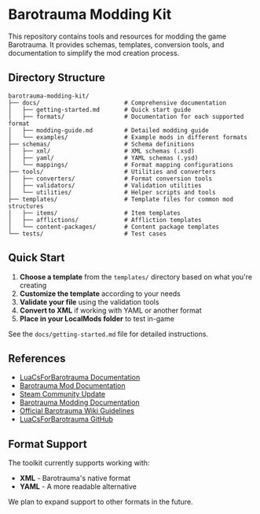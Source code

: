 # Barotrauma Modding Kit

This repository contains tools and resources for modding the game Barotrauma. It provides schemas, templates, conversion tools, and documentation to simplify the mod creation process.

## Directory Structure

```text
barotrauma-modding-kit/
├── docs/                        # Comprehensive documentation
│   ├── getting-started.md       # Quick start guide
│   ├── formats/                 # Documentation for each supported format
│   ├── modding-guide.md         # Detailed modding guide
│   └── examples/                # Example mods in different formats
├── schemas/                     # Schema definitions
│   ├── xml/                     # XML schemas (.xsd)
│   ├── yaml/                    # YAML schemas (.ysd)
│   └── mappings/                # Format mapping configurations
├── tools/                       # Utilities and converters
│   ├── converters/              # Format conversion tools
│   ├── validators/              # Validation utilities
│   └── utilities/               # Helper scripts and tools
├── templates/                   # Template files for common mod structures
│   ├── items/                   # Item templates
│   ├── afflictions/             # Affliction templates
│   └── content-packages/        # Content package templates
└── tests/                       # Test cases
```

## Quick Start

1. **Choose a template** from the `templates/` directory based on what you're creating
2. **Customize the template** according to your needs
3. **Validate your file** using the validation tools
4. **Convert to XML** if working with YAML or another format
5. **Place in your LocalMods folder** to test in-game

See the `docs/getting-started.md` file for detailed instructions.

## References

- [LuaCsForBarotrauma Documentation](https://evilfactory.github.io/LuaCsForBarotrauma/lua-docs/)
- [Barotrauma Mod Documentation](https://regalis11.github.io/BaroModDoc/)
- [Steam Community Update](https://store.steampowered.com/news/app/602960/view/3178990340944884206)
- [Barotrauma Modding Documentation](https://github.com/Barotrauma-Modding/Documentation)
- [Official Barotrauma Wiki Guidelines](https://barotraumagame.com/wiki/Official_Barotrauma_Wiki:Guidelines)
- [LuaCsForBarotrauma GitHub](https://github.com/evilfactory/LuaCsForBarotrauma/blob/master/README.md)

## Format Support

The toolkit currently supports working with:

- **XML** - Barotrauma's native format
- **YAML** - A more readable alternative

We plan to expand support to other formats in the future.
